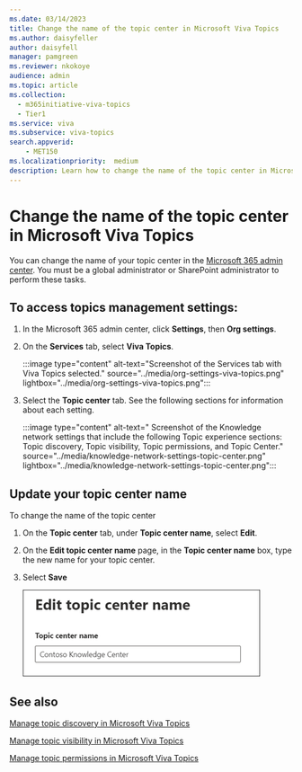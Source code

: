 ```yaml
---
ms.date: 03/14/2023
title: Change the name of the topic center in Microsoft Viva Topics
ms.author: daisyfeller
author: daisyfell
manager: pamgreen
ms.reviewer: nkokoye
audience: admin
ms.topic: article
ms.collection:
  - m365initiative-viva-topics
  - Tier1
ms.service: viva 
ms.subservice: viva-topics 
search.appverid:
    - MET150  
ms.localizationpriority:  medium
description: Learn how to change the name of the topic center in Microsoft Viva Topics.
---
```


# Change the name of the topic center in Microsoft Viva Topics

You can change the name of your topic center in the [Microsoft 365 admin center](https://admin.microsoft.com). You must be a global administrator or SharePoint administrator to perform these tasks.

## To access topics management settings:

1. In the Microsoft 365 admin center, click **Settings**, then **Org settings**.
2. On the **Services** tab, select **Viva Topics**.

    :::image type="content" alt-text="Screenshot of the Services tab with Viva Topics selected." source="../media/org-settings-viva-topics.png" lightbox="../media/org-settings-viva-topics.png":::

3. Select the **Topic center** tab. See the following sections for information about each setting.

    :::image type="content" alt-text=" Screenshot of the Knowledge network settings that include the following Topic  experience sections: Topic discovery, Topic visibility, Topic permissions, and Topic Center." source="../media/knowledge-network-settings-topic-center.png" lightbox="../media/knowledge-network-settings-topic-center.png":::

## Update your topic center name

To change the name of the topic center

1. On the **Topic center** tab, under **Topic center name**, select **Edit**.
2. On the **Edit topic center name** page, in the **Topic center name** box, type the new name for your topic center.
3. Select **Save**

    ![Screenshot of the Edit topic center name page.](../media/topics/manage-topic-center-name.png)  

## See also

[Manage topic discovery in Microsoft Viva Topics](manage-topic-discovery.md)

[Manage topic visibility in Microsoft Viva Topics](manage-topic-visibility.md)

[Manage topic permissions in Microsoft Viva Topics](topic-experiences-user-permissions.md)
